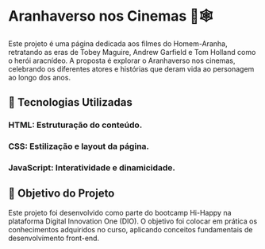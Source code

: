 # Aranhaverso nos Cinemas 🎥🕸️
Este projeto é uma página dedicada aos filmes do Homem-Aranha, retratando as eras de Tobey Maguire, Andrew Garfield e Tom Holland como o herói aracnídeo. 
A proposta é explorar o Aranhaverso nos cinemas, celebrando os diferentes atores e histórias que deram vida ao personagem ao longo dos anos.

## 🚀 Tecnologias Utilizadas
### HTML: Estruturação do conteúdo.
### CSS: Estilização e layout da página.
### JavaScript: Interatividade e dinamicidade.

## 🎯 Objetivo do Projeto

Este projeto foi desenvolvido como parte do bootcamp Hi-Happy na plataforma Digital Innovation One (DIO). 
O objetivo foi colocar em prática os conhecimentos adquiridos no curso, aplicando conceitos fundamentais de desenvolvimento front-end.
